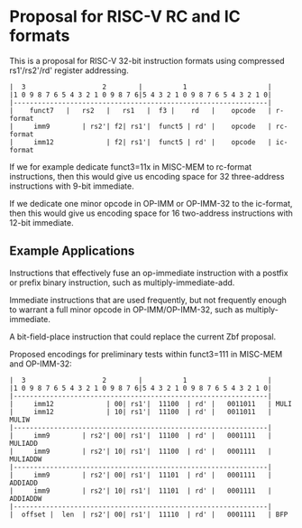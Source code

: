 Proposal for RISC-V RC and IC formats
=====================================

This is a proposal for RISC-V 32-bit instruction formats using compressed rs1'/rs2'/rd'
register addressing.

    |  3                   2        |          1                    |
    |1 0 9 8 7 6 5 4 3 2 1 0 9 8 7 6|5 4 3 2 1 0 9 8 7 6 5 4 3 2 1 0|
    |---------------------------------------------------------------|
    |    funct7   |   rs2   |   rs1   |  f3 |    rd   |    opcode   | r-format
    |     imm9        | rs2'| f2| rs1'|  funct5 | rd' |    opcode   | rc-format
    |     imm12             | f2| rs1'|  funct5 | rd' |    opcode   | ic-format

If we for example dedicate funct3=11x in MISC-MEM to rc-format instructions,
then this would give us encoding space for 32 three-address instructions with
9-bit immediate.

If we dedicate one minor opcode in OP-IMM or OP-IMM-32 to the ic-format, then
this would give us encoding space for 16 two-address instructions with 12-bit
immediate.

Example Applications
--------------------

Instructions that effectively fuse an op-immediate instruction with a postfix or
prefix binary instruction, such as multiply-immediate-add.

Immediate instructions that are used frequently, but not frequently enough
to warrant a full minor opcode in OP-IMM/OP-IMM-32, such as multiply-immediate.

A bit-field-place instruction that could replace the current Zbf proposal.

Proposed encodings for preliminary tests within funct3=111 in MISC-MEM and OP-IMM-32:

    |  3                   2        |          1                    |
    |1 0 9 8 7 6 5 4 3 2 1 0 9 8 7 6|5 4 3 2 1 0 9 8 7 6 5 4 3 2 1 0|
    |---------------------------------------------------------------|
    |     imm12             | 00| rs1'|  11100  | rd' |   0011011   | MULI
    |     imm12             | 10| rs1'|  11100  | rd' |   0011011   | MULIW
    |---------------------------------------------------------------|
    |     imm9        | rs2'| 00| rs1'|  11100  | rd' |   0001111   | MULIADD
    |     imm9        | rs2'| 10| rs1'|  11100  | rd' |   0001111   | MULIADDW
    |---------------------------------------------------------------|
    |     imm9        | rs2'| 00| rs1'|  11101  | rd' |   0001111   | ADDIADD
    |     imm9        | rs2'| 10| rs1'|  11101  | rd' |   0001111   | ADDIADDW
    |---------------------------------------------------------------|
    |  offset |  len  | rs2'| 00| rs1'|  11110  | rd' |   0001111   | BFP
